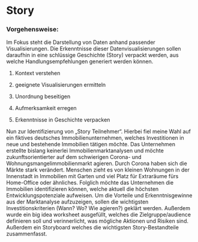 # Story



### Vorgehensweise:

Im Fokus steht die Darstellung von Daten anhand passender Visualisierungen. Die Erkenntnisse dieser Datenvisualisierungen sollen daraufhin in eine schlüssige Geschichte (Story) verpackt werden, aus welche Handlungsempfehlungen generiert werden können.

1. Kontext verstehen

2. geeignete Visualisierungen ermitteln

3. Unordnung beseitigen

4. Aufmerksamkeit erregen 

5. Erkenntnisse in Geschichte verpacken

Nun zur Identifizierung von „Story Teilnehmer“. Hierbei fiel meine Wahl auf ein fiktives deutsches Immobilienunternehmen, welches Investitionen in neue und bestehende Immobilien tätigen möchte. Das Unternehmen erstellte bislang keinerlei Immobilienmarktanalysen und möchte zukunftsorientierter auf dem schwierigen Corona- und Wohnungsmangelimmobilienmarkt agieren. Durch Corona haben sich die Märkte stark verändert. Menschen zieht es von kleinen Wohnungen in der Innenstadt in Immobilien mit Garten und viel Platz für Extraräume fürs Home-Office oder ähnliches. Folglich möchte das Unternehmen die Immobilien identifizieren können, welche aktuell die höchsten Entwicklungspotenziale aufweisen. Um die Vorteile und Erkenntnisgewinne aus der Marktanalyse aufzuzeigen, sollen die wichtigsten Investitionskriterien (Wann? Wo? Wie agieren?) geklärt werden.
Außerdem wurde ein big idea worksheet ausgefüllt, welches die Zielgruppe/audience definieren soll und verinnerlicht, was mögliche Aktionen und Risiken sind. Außerdem ein Storyboard welches die wichtigsten Story-Bestandteile zusammenfasst. 
